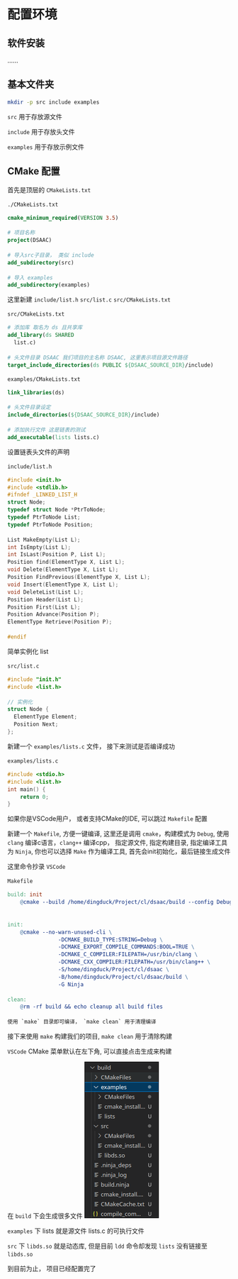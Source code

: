 # 配置环境

## 软件安装

......


## 基本文件夹

```Bash
mkdir -p src include examples
```

`src` 用于存放源文件

`include` 用于存放头文件

`examples` 用于存放示例文件

## CMake 配置

首先是顶层的 `CMakeLists.txt`

`./CMakeLists.txt`

```CMake
cmake_minimum_required(VERSION 3.5)

# 项目名称
project(DSAAC)

# 导入src子目录， 类似 include
add_subdirectory(src)

# 导入 examples
add_subdirectory(examples)
```

这里新建 `include/list.h` `src/list.c` `src/CMakeLists.txt`

`src/CMakeLists.txt`
```CMake
# 添加库 取名为 ds 且共享库
add_library(ds SHARED 
  list.c)

# 头文件目录 DSAAC 我们项目的主名称 DSAAC, 这里表示项目源文件路径
target_include_directories(ds PUBLIC ${DSAAC_SOURCE_DIR}/include)

```
`examples/CMakeLists.txt`
```CMake
link_libraries(ds)

# 头文件目录设定
include_directories(${DSAAC_SOURCE_DIR}/include)

# 添加执行文件 这是链表的测试
add_executable(lists lists.c)
```

设置链表头文件的声明

`include/list.h`
```C
#include <init.h>
#include <stdlib.h>
#ifndef _LINKED_LIST_H
struct Node;
typedef struct Node *PtrToNode;
typedef PtrToNode List;
typedef PtrToNode Position;

List MakeEmpty(List L);
int IsEmpty(List L);
int IsLast(Position P, List L);
Position find(ElementType X, List L);
void Delete(ElementType X, List L);
Position FindPrevious(ElementType X, List L);
void Insert(ElementType X, List L);
void DeleteList(List L);
Position Header(List L);
Position First(List L);
Position Advance(Position P);
ElementType Retrieve(Position P);

#endif
```

简单实例化 list

`src/list.c`
```C
#include "init.h"
#include <list.h>

// 实例化
struct Node {
  ElementType Element;
  Position Next;
};
```

新建一个 `examples/lists.c` 文件， 接下来测试是否编译成功

`examples/lists.c`
```C
#include <stdio.h>
#include <list.h>
int main() {
    return 0;
}
```
如果你是VSCode用户， 或者支持CMake的IDE, 可以跳过 `Makefile` 配置

新建一个 `Makefile`, 方便一键编译, 这里还是调用 `cmake`，构建模式为 `Debug`, 使用 `clang` 编译c语言，`clang++` 编译cpp， 指定源文件, 指定构建目录, 指定编译工具为 `Ninja`, 你也可以选择 `Make` 作为编译工具, 首先会init初始化，最后链接生成文件

这里命令抄录 `VSCode`

`Makefile`
```Makefile
build: init
	@cmake --build /home/dingduck/Project/cl/dsaac/build --config Debug --target all --


init:
	@cmake --no-warn-unused-cli \
				-DCMAKE_BUILD_TYPE:STRING=Debug \
				-DCMAKE_EXPORT_COMPILE_COMMANDS:BOOL=TRUE \
				-DCMAKE_C_COMPILER:FILEPATH=/usr/bin/clang \
				-DCMAKE_CXX_COMPILER:FILEPATH=/usr/bin/clang++ \
				-S/home/dingduck/Project/cl/dsaac \
				-B/home/dingduck/Project/cl/dsaac/build \
				-G Ninja

clean:
	@rm -rf build && echo cleanup all build files

使用 `make` 目录即可编译， `make clean` 用于清理编译
```

接下来使用 `make` 构建我们的项目, `make clean` 用于清除构建

`VSCode` CMake 菜单默认在左下角, 可以直接点击生成来构建

在 `build` 下会生成很多文件
![build](./image/swappy-20230909-233030.png) 

`examples` 下 lists 就是源文件 lists.c 的可执行文件

`src` 下 `libds.so` 就是动态库, 但是目前 `ldd` 命令却发现 `lists` 没有链接至 `libds.so`

到目前为止， 项目已经配置完了
